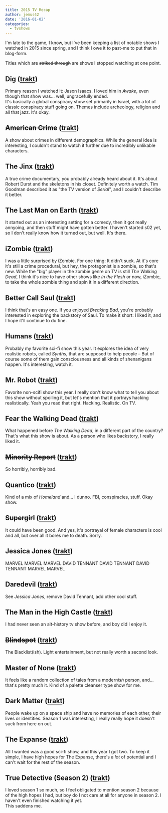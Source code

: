 ```yaml
---
title: 2015 TV Recap
author: jemus42
date: '2016-01-02'
categories:
  - tvshows
---
```


I'm late to the game, I know, but I've been keeping a list of notable shows I watched in 2015 since spring, and I think I owe it to past-me to put that in blog-form.

<!--more-->

Titles which are <strike>striked through</strike> are shows I stopped watching at one point.

## Dig ([trakt](https://trakt.tv/shows/dig))

Primary reason I watched it: Jason Isaacs. I loved him in *Awake*, even though that show was… well, ungracefully ended.  
It's basically a global conspiracy show set primarily in Israel, with a lot of classic conspiracy stuff going on. Themes include archeology, religion and all that jazz. It's okay.

## <strike>American Crime</strike> ([trakt](https://trakt.tv/shows/american-crime-1969))

A show about crimes in different demographics. While the general idea is interesting, I couldn't stand to watch it further due to incredibly unlikable characters. 

## The Jinx ([trakt](https://trakt.tv/shows/the-jinx-the-life-and-deaths-of-robert-durst))

A true crime documentary, you probably already heard about it. It's about Robert Durst and the skeletons in his closet. Definitely worth a watch. Tim Goodman described it as "the TV version of *Serial*", and I couldn't describe it better.

## The Last Man on Earth ([trakt](https://trakt.tv/shows/the-last-man-on-earth))

It started out as an interesting setting for a comedy, then it got really annyoing, and then stuff might have gotten better. I haven't started s02 yet, so I don't really know how it turned out, but well. It's there.

## iZombie ([trakt](https://trakt.tv/shows/izombie))

I was a little surprised by iZombie. For one thing: It didn't suck. At it's core it's still a crime procedural, but hey, the protagonist is a zombie, so that's new. While the "big" player in the zombie genre on TV is still *The Walking Dead*, I think it's nice to have other shows like *In the Flesh* or now, iZombie, to take the whole zombie thing and spin it in a different direction.

## Better Call Saul ([trakt](https://trakt.tv/shows/better-call-saul))

I think that's an easy one. If you enjoyed *Breaking Bad*, you're probably interested in exploring the backstory of Saul. To make it short: I liked it, and I hope it'll continue to do fine.

## Humans ([trakt](https://trakt.tv/shows/humans))

Probably my favorite sci-fi show this year. It explores the idea of very realistic robots, called *Synths*, that are supposed to help people – But of course some of them gain consciousness and all kinds of shenanigans happen. It's interesting, watch it.

## Mr. Robot ([trakt](https://trakt.tv/shows/mr-robot))

Favorite non-scifi show this year. I really don't know what to tell you about this show without spoiling it, but let's mention that it portrays hacking realistically. Yeah you read that right. Hacking. Realistic. On TV. 

## Fear the Walking Dead ([trakt](https://trakt.tv/shows/fear-the-walking-dead))

What happened before *The Walking Dead*, in a different part of the country? That's what this show is about. As a person who likes backstory, I really liked it.

## <strike>Minority Report</strike> ([trakt](https://trakt.tv/shows/minority-report))

So horribly, horribly bad.

## Quantico ([trakt](https://trakt.tv/shows/quantico))

Kind of a mix of *Homeland* and… I dunno. FBI, conspiracies, stuff. Okay show.

## <strike>Supergirl</strike> ([trakt](https://trakt.tv/shows/supergirl))

It could have been good. And yes, it's portrayal of female characters is cool and all, but over all it bores me to death. Sorry.

## Jessica Jones ([trakt](https://trakt.tv/shows/marvel-s-jessica-jones))

MARVEL MARVEL MARVEL DAVID TENNANT DAVID TENNANT DAVID TENNANT MARVEL MARVEL

## Daredevil ([trakt](https://trakt.tv/shows/marvel-s-daredevil))

See *Jessica Jones*, remove David Tennant, add other cool stuff.

## The Man in the High Castle ([trakt](https://trakt.tv/shows/the-man-in-the-high-castle))

I had never seen an alt-history tv show before, and boy did I enjoy it.

## <strike>Blindspot</strike> ([trakt](https://trakt.tv/shows/blindspot))

The Blacklist(ish). Light entertainment, but not really worth a second look.

## Master of None ([trakt](https://trakt.tv/shows/master-of-none))

It feels like a random collection of tales from a modern*ish* person, and… that's pretty much it. Kind of a palette cleanser type show for me. 

## Dark Matter ([trakt](https://trakt.tv/shows/dark-matter))

People wake up on a space ship and have no memories of each other, their lives or identities. Season 1 was interesting, I really really hope it doesn't suck from here on out.

## The Expanse ([trakt](https://trakt.tv/shows/the-expanse))

All I wanted was a good sci-fi show, and this year I got two. To keep it simple, I have high hopes for The Expanse, there's a *lot* of potential and I can't wait for the rest of the season.

## True Detective (Season 2) ([trakt](https://trakt.tv/shows/true-detective))

I loved season 1 so much, so I feel obligated to mention season 2 because of the high hopes I had, but boy do I not care at all for anyone in season 2. I haven't even finished watching it yet.  
This saddens me.
